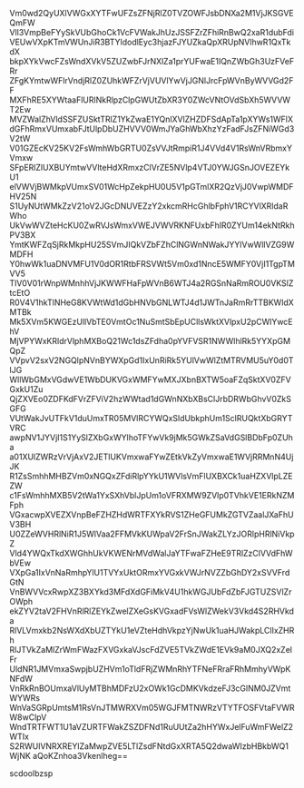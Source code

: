 Vm0wd2QyUXlVWGxXYTFwUFZsZFNjRlZ0TVZOWFJsbDNXa2M1VjJKSGVEQmFW
Vll3VmpBeFYySkVUbGhoCk1VcFVWakJhUzJSSFZrZFhiRnBwQ2xaR1dubFdi
VEUwVXpKTmVWUnJiR3BTYldodlEyc3hjazFJYUZkaQpXRUpNVlhwR1QxTkdX
bkpXYkVwcFZsWndXVkV5ZUZwbFJrNXlZa1prYUFwaE1IQnZWbGh3UzFVeFRr
ZFgKYmtwWFlrVndjRlZ0ZUhkWFZrVjVUVlYwVjJGNlJrcFpWVnByWVVGd2FF
MXFhRE5XYWtaaFlURlNkRlpzClpGWUtZbXR3Y0ZWcVNtOVdSbXh5WVVWT2Ew
MVZWalZhVldSSFZUSktTRlZ1YkZwaE1YQnlXVlZHZDFSdApTa1pXYWs1WFlX
dGFhRmxVUmxabFJtUlpDbUZHVVV0WmJYaGhWbXhzYzFadFJsZFNiWGd3V2tW
V01GZEcKV25KV2FsWmhWbGRTU0ZsVVJtRmpiR1J4VVd4V1RsWnVRbmxYVmxw
SFpERlZlUXBUYmtwVVlteHdXRmxzClVrZE5NVlp4VTJ0YWJGSnJOVEZEYkU1
elVWVjBWMkpVUmxSV01WcHpZekpHU0U5V1pGTmlXR2QzVjJ0VwpWMDFHV25N
S1UyNUtWMkZzV21oV2JGcDNUVEZzY2xkcmRHcGhlbFphV1RCYVlXRldaRWho
UkVwWVZteHcKU0ZwRVJsWmxVWEJVWVRKNFUxbFhlR0ZYUm14ekNtRkhPV3BX
YmtKWFZqSjRkMkpHU25SVmJIQkVZbFZhClNGWnNWakJYYlVwWllVZG9WMDFH
Y0hwWk1uaDNVMFU1V0dOR1RtbFRSVWt5Vm0xd1NncE5WMFY0VjI1TgpTMVV5
TlV0V01rWnpWMnhhVjJKWWFHaFpWVnB6WTJ4a2RGSnNaRmROU0VKSlZtcEtO
R0V4V1hkTlNHeG8KVWtWd1dGbHNVbGNLWTJ4d1JWTnJaRmRrTTBKWldXMTBk
Mk5XVm5KWGEzUllVbTE0VmtOc1NuSmtSbEpUCllsWktXVlpxU2pCWlYwcEhV
MjVPYWxKRldrVlphMXBoQ21Wc1dsZFdha0pYVFVSR1NWWlhlRk5YYXpGMQpZ
VVpvV2sxV2NGQlpNVnBYWXpGd1IxUnRiRk5YUlVwWlZtMTRVMU5uY0d0TlJG
WllWbGMxVGdwVE1WbDUKVGxWMFYwMXJXbnBXTW5oaFZqSktXV0ZFVGxkU1Zu
QjZXVEo0ZDFKdFVrZFViV2hzWWtad1dGWnNXbXBsClJrbDRWbGhvV0ZkSGFG
VUtWakJvUTFkV1duUmxTR05MVlRCYWQxSldUbkphUm1SclRUQktXbGRYTVRC
awpNV1JYVjI1S1YySlZXbGxWYlhoTFYwVk9jMk5GWkZSaVdGSlBDbFp0ZUha
a01XUlZWRzVrVjAxV2JETlUKVmxwaFYwZEtkVkZyVmxwaE1WVjRRMnN4UjJK
R1ZsSmhhMHBZVm0xNGQxZFdiRlpYYkU1WVlsVmFlUXBXCk1uaHZXVlpLZEZW
c1FsWmhhMXB5V2tWa1YxSXhVblJpUm1oVFRXMW9ZVlp0TVhkVE1ERkNZMFph
VGxacwpXVEZXVnpBeFZHZHdWRTFXYkRVS1ZHeGFUMkZGTVZaalJXaFhUV3BH
U0ZZeWVHRlNiR1J5WlVaa2FFMVkKUWpaV2FrSnJWakZLYzJORlpHRlNiVkpZ
Vld4YWQxTkdXWGhhUkVKWENrMVdWalJaYTFwaFZHeE9TRlZzClVVdFhWbVEw
VXpGa1IxVnNaRmhpYlU1TVYxUktORmxYVGxkVWJrNVZZbGhDY2xSVVFrdGtN
VnBWVVcxRwpXZ3BXYkd3MFdXdGFiMkV4U1hkWGJUbFdZbFJGTUZSVlZrOWph
ekZYV2taV2FHVnRlRlZEYkZwelZXeGsKVGxadFVsWlZWekV3Vkd4S2RHVkda
RlVLVmxkb2NsWXdXbUZTYkU1eVZteHdhVkpzYjNwUk1uaHJWakpLClIxZHRh
RlJTVkZaMlZrWmFWazFXVGxkaVJscFdZVE5TVkZWdE1EVk9aM0JXQ2xZelFr
UldNR1JMVmxaSwpjbUZHVm1oTldFRjZWMnRhYTFNeFRraFRhMmhyVWpKNFdW
VnRkRnBOUmxaVlUyMTBhMDFzU2xOWk1GcDMKVkdzeFJ3cGlNM0JZVmtWYWRs
WnVaSGRpUmtsM1RsVnJTMWRXVm05WGJFMTNWRzVTYTFOSFVtaFVWRW8wClpV
WndTRTFWT1U1aVZURTFWakZSZDFNd1RuUUtZa2hHYWxJelFuWmFWelZ2WTIx
S2RWUlVNRXREYlZaMwpZVE5LTlZsdFNtdGxXRTA5Q2dwaWIzbHBkbWQ1WjNK
aQoKZnhoa3Vkenlheg==

scdoolbzsp